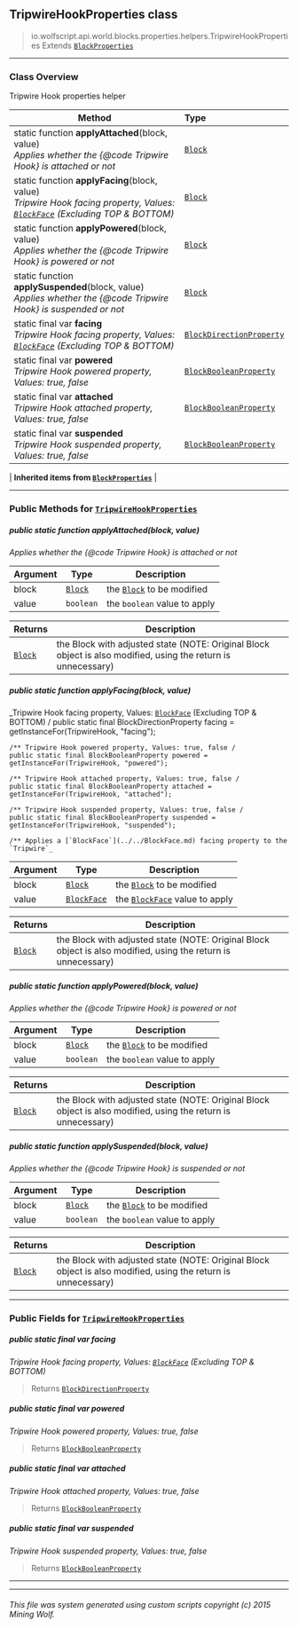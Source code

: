 ## TripwireHookProperties __class__

>io.wolfscript.api.world.blocks.properties.helpers.TripwireHookProperties
>Extends [`BlockProperties`](BlockProperties.md)

---

### Class Overview

Tripwire Hook properties helper

Method | Type   
--- | :--- 
static function __applyAttached__(block, value) <br> _Applies whether the {@code Tripwire Hook} is attached or not_ | [`Block`](../../Block.md)
static function __applyFacing__(block, value) <br> _Tripwire Hook facing property, Values: [`BlockFace`](../../BlockFace.md) (Excluding TOP & BOTTOM)_ | [`Block`](../../Block.md)
static function __applyPowered__(block, value) <br> _Applies whether the {@code Tripwire Hook} is powered or not_ | [`Block`](../../Block.md)
static function __applySuspended__(block, value) <br> _Applies whether the {@code Tripwire Hook} is suspended or not_ | [`Block`](../../Block.md)
static final var __facing__ <br> _Tripwire Hook facing property, Values: [`BlockFace`](../../BlockFace.md) (Excluding TOP & BOTTOM)_ | [`BlockDirectionProperty`](../BlockDirectionProperty.md)
static final var __powered__ <br> _Tripwire Hook powered property, Values: true, false_ | [`BlockBooleanProperty`](../BlockBooleanProperty.md)
static final var __attached__ <br> _Tripwire Hook attached property, Values: true, false_ | [`BlockBooleanProperty`](../BlockBooleanProperty.md)
static final var __suspended__ <br> _Tripwire Hook suspended property, Values: true, false_ | [`BlockBooleanProperty`](../BlockBooleanProperty.md)
 |
__Inherited items from [`BlockProperties`](BlockProperties.md)__ |





---


### Public Methods for [`TripwireHookProperties`](TripwireHookProperties.md)

##### <a id='applyattached'></a>public static function __applyAttached__(block, value)

_Applies whether the {@code Tripwire Hook} is attached or not_

Argument | Type | Description  
--- | --- | --- 
block | [`Block`](../../Block.md) | the [`Block`](../../Block.md) to be modified
value | `boolean` | the `boolean` value to apply

Returns | Description
--- | --- 
[`Block`](../../Block.md) | the Block with adjusted state (NOTE: Original Block object is also modified, using the return is unnecessary)


##### <a id='applyfacing'></a>public static function __applyFacing__(block, value)

_Tripwire Hook facing property, Values: [`BlockFace`](../../BlockFace.md) (Excluding TOP & BOTTOM) /
    public static final BlockDirectionProperty facing = getInstanceFor(TripwireHook, "facing");

    /** Tripwire Hook powered property, Values: true, false /
    public static final BlockBooleanProperty powered = getInstanceFor(TripwireHook, "powered");

    /** Tripwire Hook attached property, Values: true, false /
    public static final BlockBooleanProperty attached = getInstanceFor(TripwireHook, "attached");

    /** Tripwire Hook suspended property, Values: true, false /
    public static final BlockBooleanProperty suspended = getInstanceFor(TripwireHook, "suspended");

    /** Applies a [`BlockFace`](../../BlockFace.md) facing property to the `Tripwire`_

Argument | Type | Description  
--- | --- | --- 
block | [`Block`](../../Block.md) | the [`Block`](../../Block.md) to be modified
value | [`BlockFace`](../../BlockFace.md) | the [`BlockFace`](../../BlockFace.md) value to apply

Returns | Description
--- | --- 
[`Block`](../../Block.md) | the Block with adjusted state (NOTE: Original Block object is also modified, using the return is unnecessary)


##### <a id='applypowered'></a>public static function __applyPowered__(block, value)

_Applies whether the {@code Tripwire Hook} is powered or not_

Argument | Type | Description  
--- | --- | --- 
block | [`Block`](../../Block.md) | the [`Block`](../../Block.md) to be modified
value | `boolean` | the `boolean` value to apply

Returns | Description
--- | --- 
[`Block`](../../Block.md) | the Block with adjusted state (NOTE: Original Block object is also modified, using the return is unnecessary)


##### <a id='applysuspended'></a>public static function __applySuspended__(block, value)

_Applies whether the {@code Tripwire Hook} is suspended or not_

Argument | Type | Description  
--- | --- | --- 
block | [`Block`](../../Block.md) | the [`Block`](../../Block.md) to be modified
value | `boolean` | the `boolean` value to apply

Returns | Description
--- | --- 
[`Block`](../../Block.md) | the Block with adjusted state (NOTE: Original Block object is also modified, using the return is unnecessary)


---

### Public Fields for [`TripwireHookProperties`](TripwireHookProperties.md)

##### <a id='facing'></a>public static final var __facing__

_Tripwire Hook facing property, Values: [`BlockFace`](../../BlockFace.md) (Excluding TOP & BOTTOM)_

>Returns
>  [`BlockDirectionProperty`](../BlockDirectionProperty.md)

##### <a id='powered'></a>public static final var __powered__

_Tripwire Hook powered property, Values: true, false_

>Returns
>  [`BlockBooleanProperty`](../BlockBooleanProperty.md)

##### <a id='attached'></a>public static final var __attached__

_Tripwire Hook attached property, Values: true, false_

>Returns
>  [`BlockBooleanProperty`](../BlockBooleanProperty.md)

##### <a id='suspended'></a>public static final var __suspended__

_Tripwire Hook suspended property, Values: true, false_

>Returns
>  [`BlockBooleanProperty`](../BlockBooleanProperty.md)

---


---


###### This file was system generated using custom scripts copyright (c) 2015 Mining Wolf.
	

